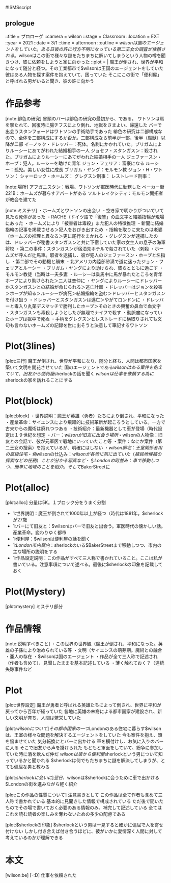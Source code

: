 #!SMSscript

## prologue

::title = プロローグ
::camera = wilson
::stage = Classroom
::location = EXT
::year = 2021
::date = 3/1
::time = afternoon
::outline = $wilsonは国のエージェントをしていた。ある日彼の許に行方不明になっている第二王女の調査が依頼される。$wilsonはこの街で様々な謎をたちまちに解いてしまうという人物の噂を聞きつけ、彼に依頼をしようと家に向かった
::plot = |
魔王が倒され、世界が平和になって随分と経つ。その工業都市で$wilsonは王国のエージェントをしていた
彼はある人物を探す案件を抱えていて、困っていた
そこにこの街で「便利屋」と呼ばれる男がいると聞き、彼の許に向かう

# 作品参考

[note:緋色の研究]
冒頭のバーは緋色の研究の最初から、である。
ワトソンは肩を撃たれて、回復時に腸チフスにより倒れ、地獄をさまよい、帰還した
バーで出会うスタンフォードはワトソンの手術助手であった
緋色の研究は二部構成なので、全体を二部構成にするか否か。二部構成なら前半が一部、後半（魔獣）以降が二部
イーノック・ドレッバー：死体。名刺にかかれていた。ブリガムによりルーシーにあてがわれた結婚相手の一人
ジョセフ・スタンガスン：殺された。ブリガムによりルーシーにあてがわれた結婚相手の一人
ジェファースン・ホープ：犯人。ルーシーを助けた青年
ジョン・フェリア：富豪になる
ルーシー：孤児。美しい女性に成長
ブリガム・ヤング：モルモン教
ジョン・H・ワトソン：
シャーロック・ホームズ：
グレグスン刑事：
レストレード刑事：

[note:場所]
アフガニスタン：戦場。ワトソンが軍医時代に勤務した
ベーカー街221B：ホームズが暮らすアパートがある
ソルトレイクシティ：モルモン開拓者が教会を建てた

[note:ミステリ]
・ホームズとワトソンの出会い
・空き家で明かりがついていて見たら死体があった
・RACHE（ドイツ語で「復讐」の血文字と結婚指輪が現場にあった
・ホームズにより「被害者は毒殺」また犯人の特徴推理
・新聞に結婚指輪の記事を掲載させる＞犯人をおびき出すため
・指輪を取りに来たのは老婆（ホームズの推理と異なる＞更に尾行をまかれる
・グレグスンが逮捕したのは、ドレッバーが秘書スタンガスンと共に下宿していた家の女主人の息子の海軍将校
・第二の事件：スタンガスンが宿泊先ホテルで殺されていた（刺殺
・ホームズが呼んだ辻馬車。馭者を逮捕し、彼が犯人のジェファースン・ホープと名指し
・第二部でその動機と顛末
・北アメリカ内陸部砂漠で道に迷ったジョン・フェリアとルーシー
・ブリガム・ヤングにより助けられ、彼らとともに過ごす
・モルモン教徒（当時は一夫多妻
・ルーシーは乗馬中に馬が暴れたところを青年ホープにより助けられた＞二人は恋仲に
・ヤングによりルーシーにドレッバーかスタンガスンとの結婚が命じられる＞逃亡計画
・ドレッバーはジョンを殺害＞ホープが知る＞ルーシーが病死＞結婚指輪を盗む＞ドレッバーとスタンガスンを付け狙う
・ドレッバーとスタンガスンは逃亡＞やがてロンドンに
・ドレッバーと毒入り丸薬デスマッチで勝利したホープ＞そのときの興奮の鼻血で血文字
・スタンガスンも毒殺しようとしたが無理でナイフで殺す
・動脈瘤になっていたホープは獄中で死ぬ
・手柄をグレグスンとレストレードに横取りされても文句も言わないホームズの記録を世に出そうと決意して筆記するワトソン

# Plot(3lines)

[plot:三行]
魔王が倒され、世界が平和になり、随分と経ち、人間は都市国家を築いて文明を開花させていた
国のエージェントである$wilsonはある案件を抱えていて、旧友から便利屋$sherlockの話を聞く
$wilsonは仕事を依頼する為に$sherlockの家を訪れることにする

# Plot(block)

[plot:block]
・世界説明：魔王が英雄（勇者）たちにより倒され、平和になった
・産業革命：サイエンスにより飛躍的に技術革新が起ころうとしている。一方で古来からの魔術は廃れつつある
・技術紹介：最新機器として車が登場（時代設定は１９世紀を想定
・バー：$wilsonが旧友に出会う場所
・$wilsonの人物像：旧友との会話で、彼が元軍医で戦地にいっていたこと等
・案件：なにか案件（第二王女の捜索）を抱えているが、明確にはしない
・$wilson邸宅：王室関係者用の高級住宅
・偽$wilsonの仕込み：$wilsonが各地に旅に出ていた（植民地候補の探索などの任務）ことが分かる写真など
・＄Londonの町並み：車で移動しつつ、簡単に地域のことを紹介。そして$BakerStreetに

# Plot(alloc)

[plot:alloc]
分量は5K。１ブロック分をうまく分割
- 1:世界説明：魔王が倒されて1000年以上が経つ（時代は1881年。$sherlockが27歳
- 1:バーにて旧友と：$wilsonはバーで旧友と出会う。軍医時代の懐かしい話。産業革命。変わりゆく都市
- 1:便利屋：$wilsonは便利屋の話を聞く
- 1:$London市内案内：$sherlockのいる$BakerStreetまで移動しつつ、市内の主な場所の説明をする
- 1:作品設定説明：この作品がすべて三人称で書かれていること。ここは私が書いている。注意事項について述べる。最後に$sherlockの印象を記載しておく

# Plot(Mystery)

[plot:mystery]
ミステリ部分

# 作品情報

[note:説明すべきこと]
・この世界の世界観（魔王が倒され、平和になった。英雄の子孫により治められている等
・文明（サイエンスの萌芽期。魔術との融合
・亜人の存在
・$wilsonは国のエージェント
・作品が全て三人称で記述され（作者も含めて）、見聞したままを基本記述している
・薄く触れておく？（連続失踪事件など

# Plot

[plot:世界設定]
魔王が勇者と呼ばれる英雄たちによって倒され、世界に平和が戻ってから百年が経っていた
各地に英雄の末裔による都市国家が建設され、新しい文明が育ち、人間は繁栄していた

[plot:$wilsonについて]
その都市国家の一つ$Londonのある住宅に暮らす$wilsonは、王室の様々な問題を解決するエージェントをしていた
今も案件を抱え、頭を悩ませていた
気分転換にとバーに出かける
車を横付けし、お気に入りのバーに入る
そこで旧友から声を掛けられた
もともと軍医をしていて、紛争に参加していた時に酒を飲んだ仲だ
$wilsonは彼から便利屋$sherlockという男について知っているかと聞かれる
$sherlockは何でもたちまちに謎を解決してしまうが、とても偏屈な男と教わる

[plot:$sherlockに会いに]
翌日、$wilsonは$sherlockに会うために車で出かける
$Londonの街を進みながら軽く紹介

[plot:この作品の性質について]
注意書きとして
この作品は全て作者も含めて三人称で書かれている
基本的に見聞きした情報で構成されている
ただ後で聞いたものでその場で書いておく必要のある情報のみ、補完して記述している
全てはこれを読む読者の楽しみを奪わないための多少の配慮である

[plot:$sherlockの印象]
$sherlockという男は一見すると確かに偏屈で人を寄せ付けない
しかし付き合えば付き合うほどに、彼がいかに愛情深く人間に対して考えているのかが理解できる

# 本文

[wilson:be]
[-:D]
仕事を依頼された


